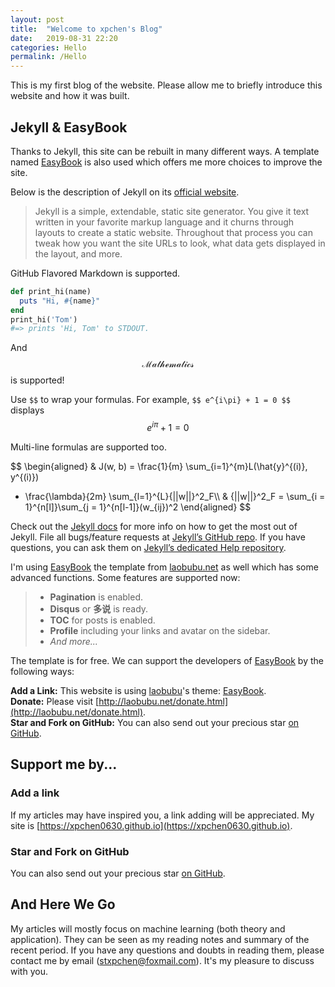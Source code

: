 ```yaml
---
layout: post
title:  "Welcome to xpchen's Blog"
date:   2019-08-31 22:20
categories: Hello
permalink: /Hello
---
```


This is my first blog of the website. Please allow me to briefly introduce this website and how it was built.

<!--more-->

## Jekyll & EasyBook ##

Thanks to Jekyll, this site can be rebuilt in many different ways. A template named [EasyBook][github-easybook] is also used which offers me more choices to improve the site.

Below is the description of Jekyll on its [official website](https://jekyllrb.com/docs/).

> Jekyll is a simple, extendable, static site generator. You give it text written in your favorite markup language and it churns through layouts to create a static website. Throughout that process you can tweak how you want the site URLs to look, what data gets displayed in the layout, and more.

GitHub Flavored Markdown is supported.

```ruby
def print_hi(name)
  puts "Hi, #{name}"
end
print_hi('Tom')
#=> prints 'Hi, Tom' to STDOUT.
```

And $$\mathcal{ Mathematics }$$ is supported!

Use `$$` to wrap your formulas. For example, `$$ e^{i\pi} + 1 = 0 $$` displays $$  e^{i\pi} + 1 = 0  $$

Multi-line formulas are supported too.

$$
\begin{aligned}
& J(w, b) = \frac{1}{m} \sum_{i=1}^{m}L(\hat{y}^{(i)}, y^{(i)})
+ \frac{\lambda}{2m} \sum_{l=1}^{L}{||w||}^2_F\\\\
& {||w||}^2_F = \sum_{i = 1}^{n[l]}\sum_{j = 1}^{n[l-1]}(w_{ij})^2
\end{aligned}
$$

Check out the [Jekyll docs][jekyll] for more info on how to get the most out of Jekyll. File all bugs/feature requests at [Jekyll’s GitHub repo][jekyll-gh]. If you have questions, you can ask them on [Jekyll’s dedicated Help repository][jekyll-help].

I'm using [EasyBook][github-easybook] the template from [laobubu.net](http://laobubu.net) as well which has some advanced functions. Some features are supported now:

> * **Pagination** is enabled.
> * **Disqus** or **多说** is ready.
> * **TOC** for posts is enabled.
> * **Profile** including your links and avatar on the sidebar.
> * *And more...*

The template is for free. We can support the developers of [EasyBook][github-easybook] by the following ways:  

**Add a Link:** This website is using [laobubu](http://laobubu.net)'s theme: [EasyBook][github-easybook].  
**Donate:** Please visit [http://laobubu.net/donate.html](http://laobubu.net/donate.html).  
**Star and Fork on GitHub:** You can also send out your precious star [on GitHub][github-easybook].

## Support me by... ##

### Add a link ###

If my articles may have inspired you, a link adding will be appreciated. My site is [https://xpchen0630.github.io](https://xpchen0630.github.io).

### Star and Fork on GitHub ###

You can also send out your precious star [on GitHub](https://github.com/xpchen0630/xpchen0630.github.io).

## And Here We Go ##

My articles will mostly focus on machine learning (both theory and application). They can be seen as my reading notes and summary of the recent period. 
If you have any questions and doubts in reading them, please contact me by email (stxpchen@foxmail.com). It's my pleasure to discuss with you.

[jekyll]:      http://jekyllrb.com
[jekyll-gh]:   https://github.com/jekyll/jekyll
[jekyll-help]: https://github.com/jekyll/jekyll-help
[frontmatter]: http://jekyllrb.com/docs/frontmatter/
[github-easybook]: https://github.com/laobubu/jekyll-theme-EasyBook
